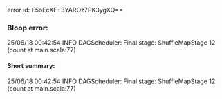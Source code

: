 error id: F5oEcXF+3YAROz7PK3ygXQ==
### Bloop error:

25/06/18 00:42:54 INFO DAGScheduler: Final stage: ShuffleMapStage 12 (count at main.scala:77)
#### Short summary: 

25/06/18 00:42:54 INFO DAGScheduler: Final stage: ShuffleMapStage 12 (count at main.scala:77)